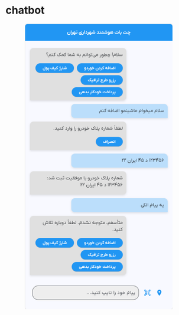 # chatbot

<div align="center">
  <center><img src="screenshots/chat.PNG" width="400"></center>
</div>
